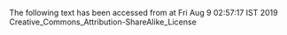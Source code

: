 The following text has been accessed from at Fri Aug 9 02:57:17 IST 2019
Creative_Commons_Attribution-ShareAlike_License
